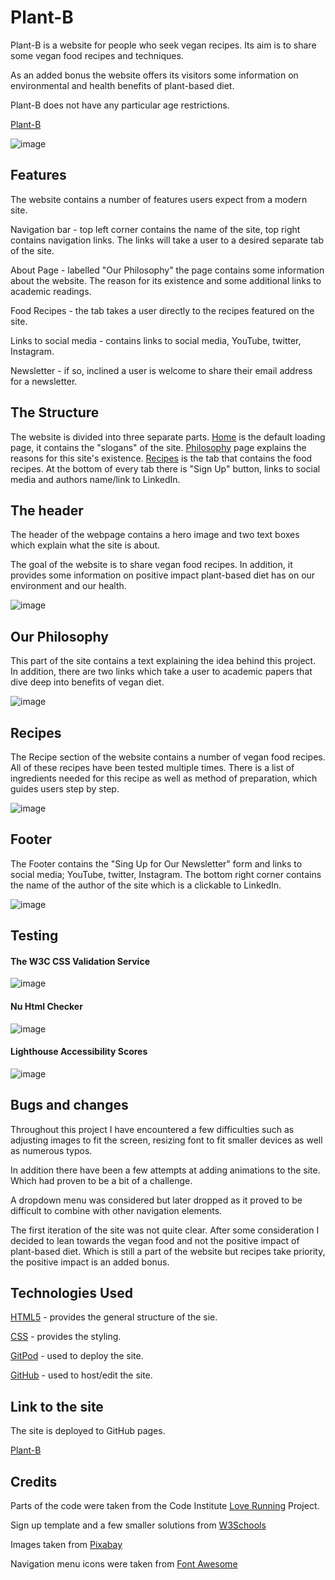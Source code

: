 # Plant-B 

Plant-B is a website for people who seek vegan recipes. Its aim is to share some vegan food recipes and techniques.  

As an added bonus the website offers its visitors some information on environmental and health benefits of plant-based diet. 

Plant-B does not have any particular age restrictions.  


<a href="https://mvv1790.github.io/Plant-B" target="_blank" rel=”noopener”>Plant-B</a> 
  

![image](https://user-images.githubusercontent.com/104979865/181884365-4596fd4d-16b1-4d2c-80f0-17fb6c3bcb15.png) 

  

<h2>Features</h2> 

  

The website contains a number of features users expect from a modern site. 

  

Navigation bar - top left corner contains the name of the site, top right contains navigation links. The links will take a user to a desired separate tab of the site. 

  

About Page - labelled "Our Philosophy" the page contains some information about the website. The reason for its existence and some additional links to academic readings.  

  

Food Recipes - the tab takes a user directly to the recipes featured on the site.  

  

Links to social media - contains links to social media, YouTube, twitter, Instagram. 

  

Newsletter - if so, inclined a user is welcome to share their email address for a newsletter. 

<h2>The Structure</h2>

The website is divided into three separate parts. <a href="https://mvv1790.github.io/Plant-B" target="_blank" rel=”noopener”>Home</a> is the default loading page, it contains the "slogans" of the site. <a href="https://mvv1790.github.io/Plant-B/philosophy.html" target="_blank" rel=”noopener”>Philosophy</a> page explains the reasons for this site's existence. <a href="https://mvv1790.github.io/Plant-B/recipes.html" target="_blank" rel=”noopener”>Recipes</a> is the tab that contains the food recipes. At the bottom of every tab there is "Sign Up" button, links to social media and authors name/link to LinkedIn.  
  

<h2>The header</h2> 

  

The header of the webpage contains a hero image and two text boxes which explain what the site is about. 

  

The goal of the website is to share vegan food recipes. In addition, it provides some information on positive impact plant-based diet has on our environment and our health. 

  

![image](https://user-images.githubusercontent.com/104979865/181885708-4d5e8a57-f668-48c7-ba6b-4050baa9e1b5.png)

  

<h2>Our Philosophy</h2> 

  

This part of the site contains a text explaining the idea behind this project. In addition, there are two links which take a user to academic papers that dive deep into benefits of vegan diet.  

  

![image](https://user-images.githubusercontent.com/104979865/181885454-0c1d83d2-e8f1-45a1-9171-bccd99d23413.png)

  

  

<h2>Recipes</h2> 

  

The Recipe section of the website contains a number of vegan food recipes. All of these recipes have been tested multiple times. There is a list of ingredients needed for this recipe as well as method of preparation, which guides users step by step.    

  

![image](https://user-images.githubusercontent.com/104979865/181886035-62f34ce8-8dda-48d0-9508-55a34bdf18ba.png)

  

  

<h2>Footer</h2> 

  

The Footer contains the "Sing Up for Our Newsletter" form and links to social media; YouTube, twitter, Instagram. The bottom right corner contains the name of the author of the site which is a clickable to LinkedIn. 

  

![image](https://user-images.githubusercontent.com/104979865/180091148-ff38b0b2-f0f8-47fd-853f-b149a7f9f2e4.png) 

  

  

<h2>Testing</h2> 

  

<h4>The W3C CSS Validation Service</h4> 

![image](https://user-images.githubusercontent.com/104979865/181886745-744b5c4a-846f-47e3-9bb9-6c03ad03d460.png)
  
  

<h4>Nu Html Checker</h4> 

  

![image](https://user-images.githubusercontent.com/104979865/181887295-9e82b64e-60c3-4aa0-a14e-3b6e1adb8a22.png)

  

<h4>Lighthouse Accessibility Scores</h4>  

  

![image](https://user-images.githubusercontent.com/104979865/180092056-4b9921b3-e2e9-4f8c-b83c-0375304bfb78.png) 

  

<h2>Bugs and changes</h2> 

  

Throughout this project I have encountered a few difficulties such as adjusting images to fit the screen, resizing font to fit smaller devices as well as numerous typos.


In addition there have been a few attempts at adding animations to the site. Which had proven to be a bit of a challenge. 

A dropdown menu was considered but later dropped as it proved to be difficult to combine with other navigation elements.
  

The first iteration of the site was not quite clear. After some consideration I decided to lean towards the vegan food and not the positive impact of plant-based diet. Which is still a part of the website but recipes take priority, the positive impact is an added bonus.  

<h2>Technologies Used</h2>

<a href="https://html.spec.whatwg.org/">HTML5</a> - provides the general structure of the sie.

<a href="https://www.w3.org/Style/CSS/Overview.en.html">CSS</a> - provides the styling.

<a href="https://www.gitpod.io/#get-started">GitPod</a> - used to deploy the site.

<a href="https://github.com">GitHub</a> - used to host/edit the site.

<h2>Link to the site</h2> 

  

The site is deployed to GitHub pages. 

  

<a href="https://mvv1790.github.io/Plant-B" target="_blank" rel=”noopener”>Plant-B</a> 

  

<h2>Credits</h2> 

  

Parts of the code were taken from the Code Institute <a href="https://mvv1790.github.io/love-running/">Love Running</a> Project. 

  

Sign up template and a few smaller solutions from <a href="https://www.w3schools.com" target="_blank" rel=”noopener”>W3Schools</a> 

  

Images taken from <a href="https://pixabay.com/">Pixabay</a> 

  

Navigation menu icons were taken from <a href="https://fontawesome.com">Font Awesome</a> 
